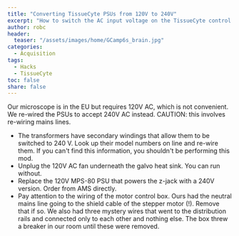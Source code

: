 ```yaml
---
title: "Converting TissueCyte PSUs from 120V to 240V"
excerpt: "How to switch the AC input voltage on the TissueCyte control boxes"
author: robc
header:
  teaser: "/assets/images/home/GCamp6s_brain.jpg"
categories:
  - Acquisition
tags: 
  - Hacks
  - TissueCyte
toc: false
share: false
---
```



Our microscope is in the EU but requires 120V AC, which is not convenient. 
We re-wired the PSUs to accept 240V AC instead. 
CAUTION: this involves re-wiring mains lines.


* The transformers have secondary windings that allow them to be switched to 240 V. Look up their model numbers on line and re-wire them. If you can't find this information, you shouldn't be performing this mod.
* Unplug the 120V AC fan underneath the galvo heat sink. You can run without.
* Replace the 120V MPS-80 PSU that powers the z-jack with a 240V version. Order from AMS directly.
* Pay attention to the wiring of the motor control box. Ours had the neutral mains line going to the shield cable of the stepper motor (!). Remove that if so. We also had three mystery wires that went to the distribution rails and connected only to each other and nothing else. The box threw a breaker in our room until these were removed.
